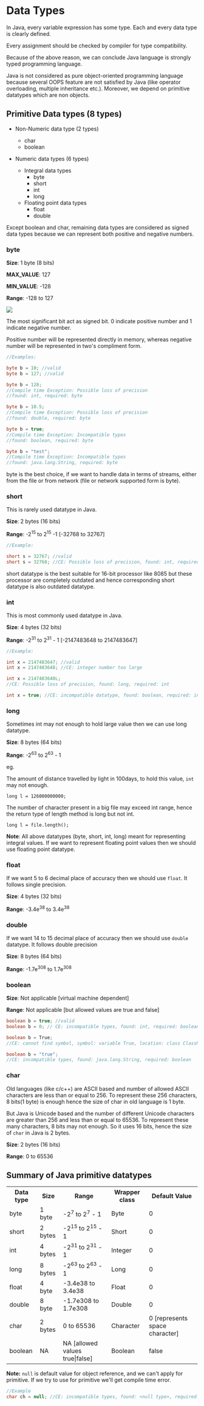 # Data Types

In Java, every variable expression has some type. Each and every data type is clearly defined.

Every assignment should be checked by compiler for type compatibility. 

Because of the above reason, we can conclude Java language is strongly typed programming language.

Java is not considered as pure object-oriented programming language because several OOPS feature are not satisfied by Java (like operator overloading, multiple inheritance etc.). Moreover, we depend on primitive datatypes which are non objects.


## Primitive Data types (8 types)

- Non-Numeric data type (2 types)
    * char
    * boolean

- Numeric data types (6 types)
    - Integral data types
        - byte
        - short
        - int
        - long 
    - Floating point data types
        - float 
        - double

Except boolean and char, remaining data types are considered as signed data types because we can represent both positive and negative numbers.


### byte

**Size**: 1 byte (8 bits)

**MAX_VALUE**: 127

**MIN_VALUE**: -128

**Range**: -128 to 127

![](datatype.png)

The most significant bit act as signed bit. 0 indicate positive number and 1 indicate negative number.

Positive number will be represented directly in memory, whereas negative number will be represented in two's compliment form.

```java linenums="1"
//Examples:

byte b = 10; //valid
byte b = 127; //valid

byte b = 128; 
//Compile time Exception: Possible loss of precision 
//found: int, required: byte

byte b = 10.5; 
//Compile time Exception: Possible loss of precision 
//found: double, required: byte

byte b = true; 
//Compile time Exception: Incompatible types
//found: boolean, required: byte

byte b = "test"; 
//Compile time Exception: Incompatible types
//found: java.lang.String, required: byte
```

byte is the best choice, if we want to handle data in terms of streams, either from the file or from network (file or network supported form is byte).


### short 

This is rarely used datatype in Java.

**Size**: 2 bytes (16 bits)

**Range**: -2<sup>15</sup> to 2<sup>15</sup> -1 [-32768 to 32767]

```java
//Example:

short s = 32767; //valid
short s = 32768; //CE: Possible loss of precision, found: int, required: short
```

short datatype is the best suitable for 16-bit processor like 8085 but these processor are completely outdated and hence corresponding short datatype is also outdated datatype.

### int

This is most commonly used datatype in Java.

**Size**: 4 bytes (32 bits)

**Range**: -2<sup>31</sup> to 2<sup>31</sup> - 1  [-2147483648 to 2147483647]

```java linenums="1"
//Example: 

int x = 2147483647; //valid
int x = 2147483648; //CE: integer number too large

int x = 2147483648L; 
//CE: Possible loss of precision, found: long, required: int

int x = true; //CE: incompatible datatype, found: boolean, required: int
```

### long
Sometimes int may not enough to hold large value then we can use long datatype.

**Size**: 8 bytes (64 bits)

**Range**: -2<sup>63</sup> to 2<sup>63</sup> - 1

eg.
 
The amount of distance travelled by light in 100days, to hold this value, `int` may not enough.

`long l = 126000000000;`

The number of character present in a big file may exceed int range, hence the return type of length method is long but not int.

`long l = file.length();`

**Note**: All above datatypes (byte, short, int, long) meant for representing integral values. If we want to represent floating point values then we should use floating point datatype.

### float
If we want 5 to 6 decimal place of accuracy then we should use `float`. It follows single precision.

**Size**: 4 bytes (32 bits)

**Range**: -3.4e<sup>38</sup> to 3.4e<sup>38</sup>

### double
If we want 14 to 15 decimal place of accuracy then we should use `double` datatype. It follows double precision

**Size**: 8 bytes (64 bits)

**Range**: -1.7e<sup>308</sup> to 1.7e<sup>308</sup>


### boolean

**Size**: Not applicable [virtual machine dependent]

**Range**: Not applicable [but allowed values are true and false]

```java linenums="1"
boolean b = true; //valid
boolean b = 0; // CE: incompatible types, found: int, required: boolean

boolean b = True; 
//CE: cannot find symbol, symbol: variable True, location: class ClassName

boolean b = "true"; 
//CE: incompatible types, found: java.lang.String, required: boolean
```

### char

Old languages (like c/c++) are ASCII based and number of allowed ASCII characters are less than or equal to 256. To represent these 256 characters, 8 bits(1 byte) is enough hence the size of char in old language is 1 byte.

But Java is Unicode based and the number of different Unicode characters are greater than 256 and less than or equal to 65536. To represent these many characters, 8 bits may not enough. So it uses 16 bits, hence the size of `char` in Java is 2 bytes.

**Size**: 2 bytes (16 bits)

**Range**: 0 to 65536

## Summary of Java primitive datatypes

<table>
  <tr>
    <th>Data type</th>
    <th>Size</th>
    <th>Range</th>
    <th>Wrapper class</th>
    <th>Default Value</th>
  </tr>
  <tr>
    <td>byte</td>
    <td>1 byte</td>
    <td> -2<sup>7</sup> to 2<sup>7</sup> - 1</td>
    <td>Byte</td>
    <td>0</td>
  </tr>
  <tr>
    <td>short</td>
    <td>2 bytes</td>
    <td> -2<sup>15</sup> to 2<sup>15</sup> - 1</td>
    <td>Short</td>
    <td>0</td>
  </tr>
  <tr>
    <td>int</td>
    <td>4 bytes</td>
    <td> -2<sup>31</sup> to 2<sup>31</sup> - 1</td>
    <td>Integer</td>
    <td>0</td>
  </tr>
  <tr>
    <td>long</td>
    <td>8 bytes</td>
    <td> -2<sup>63</sup> to 2<sup>63</sup> - 1</td>
    <td>Long</td>
    <td>0</td>
  </tr>
  <tr>
    <td>float</td>
    <td>4 byte</td>
    <td> -3.4e38 to 3.4e38</td>
    <td>Float</td>
    <td>0</td>
  </tr>
  <tr>
    <td>double</td>
    <td>8 byte</td>
    <td> -1.7e308 to 1.7e308</td>
    <td>Double</td>
    <td>0</td>
  </tr>
  <tr>
    <td>char</td>
    <td>2 bytes</td>
    <td> 0 to 65536</td>
    <td>Character</td>
    <td>0 [represents space character]</td>
  </tr>
  <tr>
    <td>boolean</td>
    <td>NA</td>
    <td> NA [allowed values true|false]</td>
    <td>Boolean</td>
    <td>false</td>
  </tr>
</table>

<strong>Note:</strong> `null` is default value for object reference, and we can't apply for primitive. If we try to use for primitive we'll get compile time error.

```java
//Example
char ch = null; //CE: incompatible types, found: <null type>, required: char
```
<br>